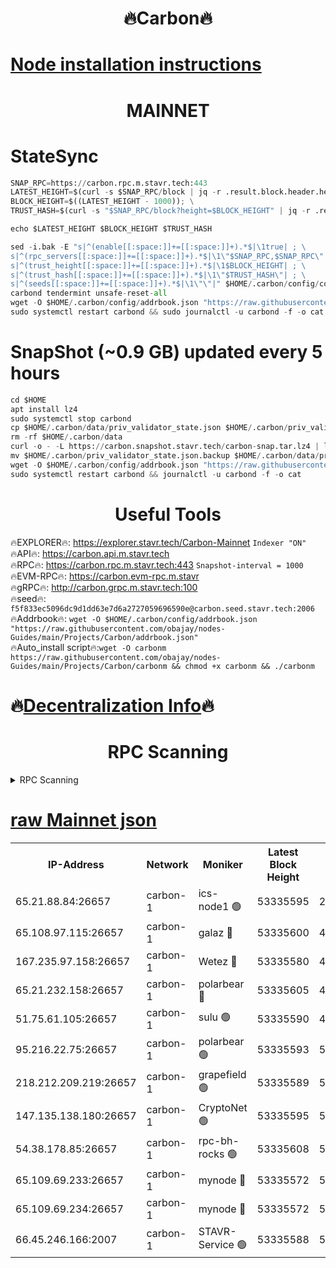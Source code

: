 <h1 align="center"> 🔥Carbon🔥</h1>

[Node installation instructions](https://github.com/obajay/nodes-Guides/tree/main/Projects/Carbon)
=
<h1 align="center"> MAINNET</h1>

# StateSync
```python
SNAP_RPC=https://carbon.rpc.m.stavr.tech:443
LATEST_HEIGHT=$(curl -s $SNAP_RPC/block | jq -r .result.block.header.height); \
BLOCK_HEIGHT=$((LATEST_HEIGHT - 1000)); \
TRUST_HASH=$(curl -s "$SNAP_RPC/block?height=$BLOCK_HEIGHT" | jq -r .result.block_id.hash)

echo $LATEST_HEIGHT $BLOCK_HEIGHT $TRUST_HASH

sed -i.bak -E "s|^(enable[[:space:]]+=[[:space:]]+).*$|\1true| ; \
s|^(rpc_servers[[:space:]]+=[[:space:]]+).*$|\1\"$SNAP_RPC,$SNAP_RPC\"| ; \
s|^(trust_height[[:space:]]+=[[:space:]]+).*$|\1$BLOCK_HEIGHT| ; \
s|^(trust_hash[[:space:]]+=[[:space:]]+).*$|\1\"$TRUST_HASH\"| ; \
s|^(seeds[[:space:]]+=[[:space:]]+).*$|\1\"\"|" $HOME/.carbon/config/config.toml
carbond tendermint unsafe-reset-all
wget -O $HOME/.carbon/config/addrbook.json "https://raw.githubusercontent.com/obajay/nodes-Guides/main/Projects/Carbon/addrbook.json"
sudo systemctl restart carbond && sudo journalctl -u carbond -f -o cat
```
# SnapShot (~0.9 GB) updated every 5 hours
```python
cd $HOME
apt install lz4
sudo systemctl stop carbond
cp $HOME/.carbon/data/priv_validator_state.json $HOME/.carbon/priv_validator_state.json.backup
rm -rf $HOME/.carbon/data
curl -o - -L https://carbon.snapshot.stavr.tech/carbon-snap.tar.lz4 | lz4 -c -d - | tar -x -C $HOME/.carbon --strip-components 2
mv $HOME/.carbon/priv_validator_state.json.backup $HOME/.carbon/data/priv_validator_state.json
wget -O $HOME/.carbon/config/addrbook.json "https://raw.githubusercontent.com/obajay/nodes-Guides/main/Projects/Carbon/addrbook.json"
sudo systemctl restart carbond && journalctl -u carbond -f -o cat
```

 <h1 align="center"> Useful Tools</h1>

🔥EXPLORER🔥:     https://explorer.stavr.tech/Carbon-Mainnet        `Indexer "ON"` \
🔥API🔥:          https://carbon.api.m.stavr.tech \
🔥RPC🔥:          https://carbon.rpc.m.stavr.tech:443              `Snapshot-interval = 1000` \
🔥EVM-RPC🔥:      https://carbon.evm-rpc.m.stavr \
🔥gRPC🔥:         http://carbon.grpc.m.stavr.tech:100 \
🔥seed🔥:      `f5f833ec5096dc9d1dd63e7d6a2727059696590e@carbon.seed.stavr.tech:2006` \
🔥Addrbook🔥:  `wget -O $HOME/.carbon/config/addrbook.json "https://raw.githubusercontent.com/obajay/nodes-Guides/main/Projects/Carbon/addrbook.json"` \
🔥Auto_install script🔥:`wget -O carbonm https://raw.githubusercontent.com/obajay/nodes-Guides/main/Projects/Carbon/carbonm && chmod +x carbonm && ./carbonm`

🔥[Decentralization Info](https://github.com/obajay/StateSync-snapshots/tree/main/Projects/Carbon/Decentralization)🔥
=
<h1 align="center"> RPC Scanning</h1>

<details>
<summary>RPC Scanning</summary>

<h2 align="center"> We scan nodes in real time every 4 hours. And we provide the final result of RPC endpoints.
We cannot influence the operation of these nodes in any way. </h2>


```python
If Voting Power is higher than 0 --> then the Node is a validator of the network and may be subject to attack and be a potential threat to the chain.
```
```python
We marked such validators with a red symbol
```

</details>

[raw Mainnet json](https://rpc-check.carbonm.stavr.tech/carbonm/rpc-carbonm-result.json)
=


<table><tr><th>IP-Address</th><th>Network</th><th>Moniker</th><th>Latest Block Height</th><th>Earliest Block Height</th><th>Catching Up</th><th>Tx Index</th><th>Voting Power</th><th>Scan Time</th></tr><tr><td>65.21.88.84:26657</td><td>carbon-1</td><td>ics-node1 🟢</td><td>53335595</td><td>21164241</td><td>False</td><td>off</td><td>0</td><td>2024-02-06T17:30:09.760644584UTC</td></tr><tr><td>65.108.97.115:26657</td><td>carbon-1</td><td>galaz 🔴</td><td>53335600</td><td>47374001</td><td>False</td><td>on</td><td>11244245645</td><td>2024-02-06T17:30:20.571514277UTC</td></tr><tr><td>167.235.97.158:26657</td><td>carbon-1</td><td>Wetez 🔴</td><td>53335580</td><td>48067570</td><td>False</td><td>on</td><td>1331264638</td><td>2024-02-06T17:29:44.598159273UTC</td></tr><tr><td>65.21.232.158:26657</td><td>carbon-1</td><td>polarbear 🔴</td><td>53335605</td><td>48126001</td><td>False</td><td>on</td><td>10923329607</td><td>2024-02-06T17:30:29.167129446UTC</td></tr><tr><td>51.75.61.105:26657</td><td>carbon-1</td><td>sulu 🟢</td><td>53335590</td><td>48742001</td><td>False</td><td>on</td><td>0</td><td>2024-02-06T17:30:00.828993468UTC</td></tr><tr><td>95.216.22.75:26657</td><td>carbon-1</td><td>polarbear 🟢</td><td>53335593</td><td>52338001</td><td>False</td><td>on</td><td>0</td><td>2024-02-06T17:30:07.367297167UTC</td></tr><tr><td>218.212.209.219:26657</td><td>carbon-1</td><td>grapefield 🟢</td><td>53335589</td><td>52371001</td><td>False</td><td>on</td><td>0</td><td>2024-02-06T17:29:58.445887880UTC</td></tr><tr><td>147.135.138.180:26657</td><td>carbon-1</td><td>CryptoNet 🟢</td><td>53335595</td><td>52934001</td><td>False</td><td>on</td><td>0</td><td>2024-02-06T17:30:10.070142685UTC</td></tr><tr><td>54.38.178.85:26657</td><td>carbon-1</td><td>rpc-bh-rocks 🟢</td><td>53335608</td><td>53130001</td><td>False</td><td>on</td><td>0</td><td>2024-02-06T17:30:33.561596854UTC</td></tr><tr><td>65.109.69.233:26657</td><td>carbon-1</td><td>mynode 🔴</td><td>53335572</td><td>53160001</td><td>False</td><td>off</td><td>8689869854</td><td>2024-02-06T17:29:23.581559764UTC</td></tr><tr><td>65.109.69.234:26657</td><td>carbon-1</td><td>mynode 🔴</td><td>53335572</td><td>53160001</td><td>False</td><td>off</td><td>12851236294</td><td>2024-02-06T17:29:23.933945288UTC</td></tr><tr><td>66.45.246.166:2007</td><td>carbon-1</td><td>STAVR-Service 🟢</td><td>53335588</td><td>53330001</td><td>False</td><td>on</td><td>0</td><td>2024-02-06T17:29:57.502649087UTC</td></tr></table>
